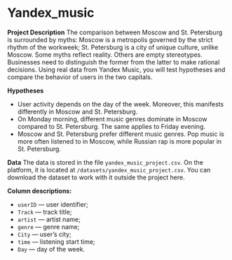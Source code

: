 # Yandex_music

**Project Description**
The comparison between Moscow and St. Petersburg is surrounded by myths:
Moscow is a metropolis governed by the strict rhythm of the workweek;
St. Petersburg is a city of unique culture, unlike Moscow.
Some myths reflect reality. Others are empty stereotypes. Businesses need to distinguish the former from the latter to make rational decisions. Using real data from Yandex Music, you will test hypotheses and compare the behavior of users in the two capitals.

**Hypotheses**

* User activity depends on the day of the week. Moreover, this manifests differently in Moscow and St. Petersburg.
* On Monday morning, different music genres dominate in Moscow compared to St. Petersburg. The same applies to Friday evening.
* Moscow and St. Petersburg prefer different music genres. Pop music is more often listened to in Moscow, while Russian rap is more popular in St. Petersburg.

**Data**
The data is stored in the file `yandex_music_project.csv`. On the platform, it is located at `/datasets/yandex_music_project.csv`. You can download the dataset to work with it outside the project here.

**Column descriptions:**

* `userID` — user identifier;
* `Track` — track title;
* `artist` — artist name;
* `genre` — genre name;
* `City` — user’s city;
* `time` — listening start time;
* `Day` — day of the week.
